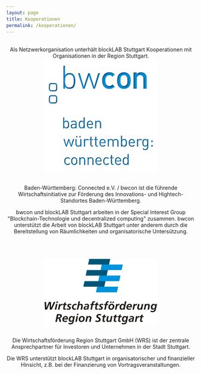 ```yaml
---
layout: page
title: Kooperationen 
permalink: /kooperationen/
---
```


<div style="text-align: center;">

<br>
Als Netzwerkorganisation unterhält blockLAB Stuttgart Kooperationen mit Organisationen in der Region Stuttgart.

<a href="http://www.bwcon.de/">
  <img src="/assets/images/kooperationen/bwcon_logo.png">
</a>

<br>
<br>

Baden-Württemberg: Connected e.V. / bwcon ist die führende Wirtschaftsinitiative zur Förderung des Innovations- und Hightech-Standortes Baden-Württemberg.

bwcon und blockLAB Stuttgart arbeiten in der Special Interest Group "Blockchain-Technologie und decentralized computing" zusammen. bwcon unterstützt die Arbeit von blockLAB Stuttgart unter anderem durch die Bereitstellung von Räumlichkeiten und organisatorische Untersützung.

<br>
<br>
<br>

<a href="https://wrs.region-stuttgart.de/">
  <img src="/assets/images/kooperationen/wrs_logo.svg" style="width: 300px;">
</a>

<br>
<br>

Die Wirtschaftsförderung Region Stuttgart GmbH (WRS) ist der zentrale Ansprechpartner für Investoren und Unternehmen in der Stadt Stuttgart.

Die WRS unterstützt blockLAB Stuttgart in organisatorischer und finanzieller Hinsicht, z.B. bei der Finanzierung von Vortragsveranstaltungen.

</div>
